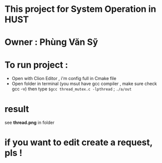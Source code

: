  #  This project for System Operation in HUST

# Owner : Phùng Văn Sỹ

# To run project : 
 + Open with Clion Editor , i'm config full in Cmake file 
 + Open folder in terminal (you msut have gcc compiler , make sure check gcc -v) then type 
    `$gcc thread_mutex.c -lpthread`  ; 
    `./a/out`
 # result 
   see **thread.png** in folder 
 # if you want to edit create a request, pls !